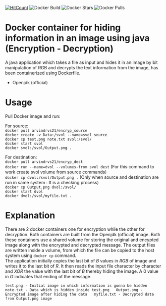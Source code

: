 [![HitCount](http://hits.dwyl.io/arvindrvs/dock_data_hide.svg)](http://hits.dwyl.io/arvindrvs/dock_data_hide)
![Docker Build](https://img.shields.io/badge/build-passing-blue.svg)
![Docker Stars](https://img.shields.io/docker/stars/arvindrvs21/java_encrypt.svg)
![Docker Pulls](https://img.shields.io/docker/pulls/arvindrvs21/java_encrypt.svg)

# Docker container for hiding information in an image using java (Encryption - Decryption) #
A java application which takes a file as input and hides it in an image by bit manipulation of RGB and decrypts the text information from the image, has been containerized using Dockerfile.
* Openjdk (official)

# Usage #
Pull Docker image and run:

For source:  
`docker pull arvindrvs21/encryp_source`  
`docker create -v Data:/svol --name=svol source`  
`docker cp test.png note.txt svol:/svol/`  
`docker start svol`  
`docker svol:/svol/Output.png .`  

For destination:  
`docker pull arvindrvs21/encryp_dest`  
`docker run --name=dvol --volumes-from svol dest` (For this command to work create svol volume from source commands)  
`docker cp dvol:/svol/Output.png .` (Only when source and destination are run in same system : It is a checking process)  
`docker cp Output.png dvol:/svol/`  
`docker start dvol`  
`docker dvol:/svol/myfile.txt .`  

# Explanation #
There are 2 docker containers one for encryption while the other for decryption. Both containers are built from the Openjdk (official) image. Both these containers use a shared volume for storing the original and encypted image along with the encrypted and decrypted message. The output files are written inside a volume, from which the file can be copied to the host system using `docker cp` command.  
The application initially copies the last bit of *B* values in *RGB* of image and writes it to the last bit of *R*.  It then reads the input file character by character and *XOR* the value with the last bit of *B* thereby hiding the image. A 0 value in *G* indicates that ending of the message.  

`test.png - Initial image in which information is gonna be hidden  
note.txt - Data which is hidden inside test.png  
Output.png - Encrypted image after hiding the data  
myfile.txt - Decrypted data from Output.png image`  
